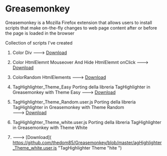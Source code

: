 # Greasemonkey 

Greasemonkey is a Mozilla Firefox extension that allows users to install scripts that make on-the-fly changes to web page content after or before the page is loaded in the browser

Collection of scripts I've created

1. Color Div     --->  [Download](https://github.com/thedom85/Greasemonkey/blob/master/ColorRandom_HtmlDiv.js "Color Div") 

2. Color HtmlElemnt Mouseover And Hide HtmlElemnt onClick 
  --->  [Download](https://github.com/thedom85/Greasemonkey/blob/master/Color_HtmlElemnt_MouseoverAndHide_HtmlElemnt_onClick.js "Color HtmlElemnt MouseoverAndHide HtmlElemnt onClick") 

3. ColorRandom HtmlElements   ---> [Download]( https://github.com/thedom85/Greasemonkey/blob/master/ColorRandom_HtmlDiv.js  "Color HtmlDiv ") 

4.  TagHighlighter_Theme_Easy  Porting della libreria  TagHighlighter in Greasemonkey with Theme Easy   ---> [Download]( https://github.com/thedom85/Greasemonkey/blob/master/TagHighlighter_Theme_Easy.user.js "TagHighlighter Theme Easy ") 

5.  TagHighlighter_Theme_Random.user.js 	  Porting della libreria  TagHighlighter in Greasemonkey with Theme Random  
   ---> [Download]( https://github.com/thedom85/Greasemonkey/blob/master/TagHighlighter_Theme_Random.user.js  "TagHighlighter Theme Random ") 

6.  TagHighlighter_Theme_white.user.js 	  Porting della libreria  TagHighlighter in Greasemonkey with Theme White           
7.  ---> [Download]( https://github.com/thedom85/Greasemonkey/blob/master/agHighlighter_Theme_white.user.js  "TagHighlighter Theme "hite ") 
